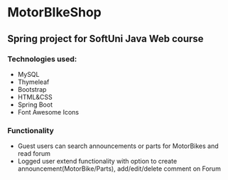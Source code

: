 # MotorBIkeShop

## Spring project for SoftUni Java Web course

### **Technologies used:**
*  MySQL
*  Thymeleaf
*  Bootstrap
*  HTML&CSS
*  Spring Boot
*  Font Awesome Icons

### **Functionality**
* Guest users can search announcements or parts for MotorBikes and read forum
* Logged user extend functionality with option to create announcement(MotorBike/Parts), add/edit/delete comment on Forum
